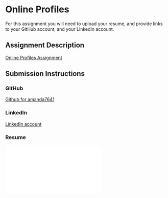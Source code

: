 # Online Profiles
For this assignment you will need to upload your resume, and provide links to your GitHub account, and your LinkedIn account.

## Assignment Description
[Online Profiles Assignment](https://education.launchcode.org/liftoff/assignments/online-profiles/)

## Submission Instructions
 
### GitHub
[Github for amanda7641](https://github.com/amanda7641)
 
### LinkedIn
[LinkedIn account](https://www.linkedin.com/in/amanda-owens-b887b36a/)

### Resume
![Resume](Resume.pdf)


